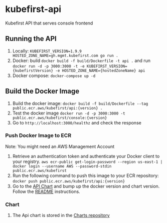 # kubefirst-api

Kubefirst API that serves console frontend

## Running the API

1. Locally: `KUBEFIRST_VERSION=1.9.9 HOSTED_ZONE_NAME=gh.mgmt.kubefirst.com go run .`
2. Docker: build `docker build -f build/Dockerfile -t api .` and run `docker run -d -p 3000:3000 -t -e KUBEFIRST_VERSION={kubefirstVersion} -e HOSTED_ZONE_NAME={hostedZoneName} api`
3. Docker compose: `docker-compose up -d`

## Build the Docker Image

1. Build the docker image: `docker build -f build/Dockerfile --tag public.ecr.aws/kubefirst/api:{version} .`
2. Test the docker image `docker run -d -p 3000:3000 -t public.ecr.aws/kubefirst/console:{version}`
3. Go to `http://localhost:3000/healthz` and check the response

### Push Docker Image to ECR

Note: You might need an AWS Management Account

1. Retrieve an authentication token and authenticate your Docker client to your registry.
   `aws ecr-public get-login-password --region us-east-1 | docker login --username AWS --password-stdin public.ecr.aws/kubefirst`
2. Run the following command to push this image to your ECR repository:
   `docker push public.ecr.aws/kubefirst/api:{version}`
3. Go to the [API Chart](https://github.com/kubefirst/charts/tree/gh-pages/charts/api) and bump up the docker version and chart version. Follow the [README](https://github.com/kubefirst/charts) instructions.

### Chart

1. The Api chart is stored in the [Charts repository](https://github.com/kubefirst/charts)
